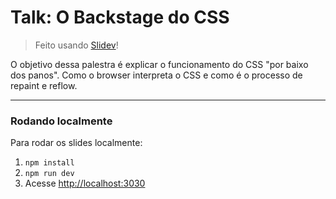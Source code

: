 # Talk: O Backstage do CSS
> Feito usando [Slidev](https://github.com/slidevjs/slidev)!

O objetivo dessa palestra é explicar o funcionamento do CSS "por baixo dos panos". Como o browser interpreta o CSS e como é o processo de repaint e reflow.

---

### Rodando localmente

Para rodar os slides localmente:

1. `npm install`
2. `npm run dev`
3. Acesse <http://localhost:3030>
